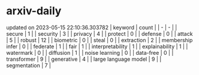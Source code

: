 # arxiv-daily
updated on 2023-05-15 22:10:36.303782
| keyword | count |
| - | - |
| secure | 1 |
| security | 3 |
| privacy | 4 |
| protect | 0 |
| defense | 0 |
| attack | 5 |
| robust | 12 |
| biometric | 0 |
| steal | 0 |
| extraction | 2 |
| membership infer | 0 |
| federate | 1 |
| fair | 1 |
| interpretability | 1 |
| explainability | 1 |
| watermark | 0 |
| diffusion | 1 |
| noise learning | 0 |
| data-free | 0 |
| transformer | 9 |
| generative | 4 |
| large language model | 9 |
| segmentation | 7 |
